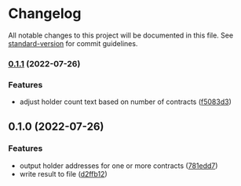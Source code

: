 # Changelog

All notable changes to this project will be documented in this file. See [standard-version](https://github.com/conventional-changelog/standard-version) for commit guidelines.

### [0.1.1](https://github.com/aquaticone/snapshot/compare/v0.1.0...v0.1.1) (2022-07-26)


### Features

* adjust holder count text based on number of contracts ([f5083d3](https://github.com/aquaticone/snapshot/commit/f5083d3a29183155ce84f142e685205252b008d3))

## 0.1.0 (2022-07-26)


### Features

* output holder addresses for one or more contracts ([781edd7](https://github.com/aquaticone/snapshot/commit/781edd7b2dab7115d074b8bf6974cb874b3b044d))
* write result to file ([d2ffb12](https://github.com/aquaticone/snapshot/commit/d2ffb1277603e0530d0de877b95f0f4cb71bdb2f))
